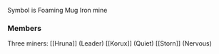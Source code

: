 Symbol is Foaming Mug
Iron mine


### Members
Three miners:
	[[Hruna]] (Leader)
	[[Korux]] (Quiet)
	[[Storn]] (Nervous)